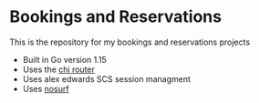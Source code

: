 # Bookings and Reservations

This is the repository for my bookings and reservations projects

- Built in Go version 1.15
- Uses the [chi router]("https://github.com/go-chi/chi/v5")
- Uses alex edwards SCS session managment
- Uses [nosurf]("https://github.com/justinas/nosurf")
